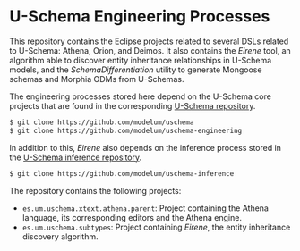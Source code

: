 # U-Schema Engineering Processes

This repository contains the Eclipse projects related to several DSLs related to U-Schema: Athena, Orion, and Deimos. It also contains the *Eirene* tool, an algorithm able to discover entity inheritance relationships in U-Schema models, and the *SchemaDifferentiation* utility to generate Mongoose schemas and Morphia ODMs from U-Schemas.

The engineering processes stored here depend on the U-Schema core projects that are found in the corresponding [U-Schema repository](https://github.com/modelum/uschema).

```bash
$ git clone https://github.com/modelum/uschema
$ git clone https://github.com/modelum/uschema-engineering
```

In addition to this, *Eirene* also depends on the inference process stored in the [U-Schema inference repository](https://github.com/modelum/uschema-inference).

```bash
$ git clone https://github.com/modelum/uschema-inference
```

The repository contains the following projects:

* `es.um.uschema.xtext.athena.parent`: Project containing the Athena language, its corresponding editors and the Athena engine.
* `es.um.uschema.subtypes`: Project containing *Eirene*, the entity inheritance discovery algorithm.
